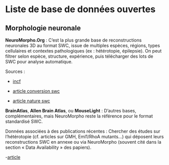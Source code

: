 # Liste de base de données ouvertes

## Morphologie neuronale

**NeuroMorpho.Org** : C’est la plus grande base de reconstructions neuronales 3D au format SWC, issue de multiples espèces, régions, types cellulaires et contextes pathologiques (ex : hétérotopie, épilepsie). On peut filtrer selon espèce, structure, expérience, puis télécharger des lots de SWC pour analyse automatique.

Sources : 

- [incf](https://www.incf.org/swc)

- [article conversion swc](https://pmc.ncbi.nlm.nih.gov/articles/PMC10654402/)

- [article nature swc](https://www.nature.com/articles/s41592-024-02401-8)

**BrainAtlas**, **Allen Brain Atlas**, ou **MouseLight** : D’autres bases, complémentaires, mais NeuroMorpho reste la référence pour le format standardisé SWC.

Données associées à des publications récentes : Chercher des études sur l’hétérotopie (cf. articles sur GMH, Eml1/RhoA mutants…) qui déposent leurs reconstructions SWC en annexe ou via NeuroMorpho (souvent cité dans la section « Data Availability » des papiers).

-[article](https://academic.oup.com/brain/article/147/3/996/7276961?login=false)